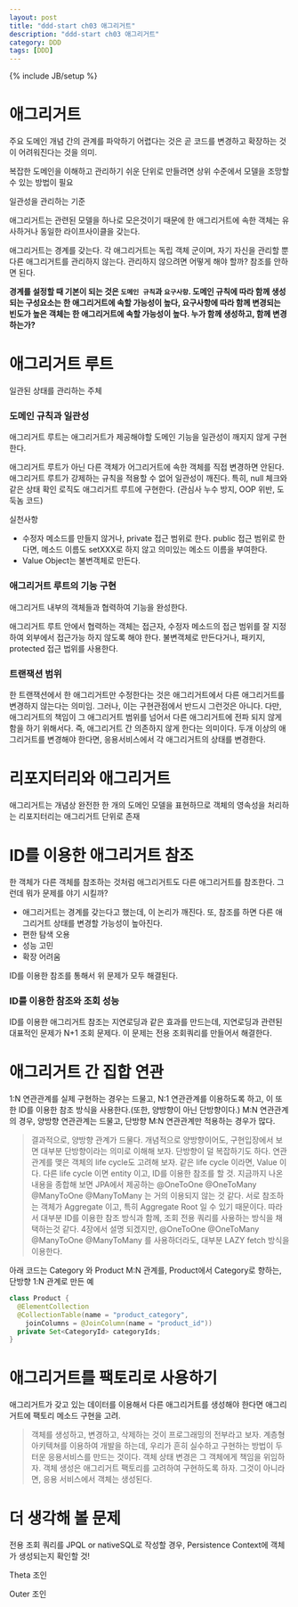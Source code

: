 ```yaml
---
layout: post
title: "ddd-start ch03 애그리거트"
description: "ddd-start ch03 애그리거트"
category: DDD
tags: [DDD]
---
```

{% include JB/setup %}

# 애그리거트
주요 도메인 개념 간의 관계를 파악하기 어렵다는 것은
곧 코드를 변경하고 확장하는 것이 어려워진다는 것을 의미.

복잡한 도메인을 이해하고 관리하기 쉬운 단위로 만들려면
상위 수준에서 모델을 조망할 수 있는 방법이 필요

일관성을 관리하는 기준

애그리거트는 관련된 모델을 하나로 모은것이기 때문에
한 애그리거트에 속한 객체는 유사하거나 동일한 라이프사이클을 갖는다.

애그리거트는 경계를 갖는다.
각 애그리거트는 독립 객체 군이며, 자기 자신을 관리할 뿐 다른 애그리거트를 관리하지 않는다.
관리하지 않으려면 어떻게 해야 할까? 참조를 안하면 된다.

**경계를 설정할 때 기본이 되는 것은 `도메인 규칙`과 `요구사항`.
도메인 규칙에 따라 함께 생성되는 구성요소는 한 애그리거트에 속할 가능성이 높다,
요구사항에 따라 함께 변경되는 빈도가 높은 객체는 한 애그리거트에 속할 가능성이 높다.
누가 함께 생성하고, 함께 변경하는가?**

# 애그리거트 루트
일관된 상태를 관리하는 주체

### 도메인 규칙과 일관성
애그리거트 루트는 애그리거트가 제공해야할 도메인 기능을 일관성이 깨지지 않게 구현한다.

애그리거트 루트가 아닌 다른 객체가 어그리거트에 속한 객체를 직접 변경하면 안된다.
애그리거트 루트가 강제하는 규칙을 적용할 수 없어 일관성이 깨진다.
특히, null 체크와 같은 상태 확인 로직도 애그리거트 루트에 구현한다. (관심사 누수 방지, OOP 위반, 도둑놈 코드)

실천사항
- 수정자 메소드를 만들지 않거나, private 접근 범위로 한다. public 접근 범위로 한다면, 메소드 이름도 setXXX로 하지 않고 의미있는 메소드 이름을 부여한다.
- Value Object는 불변객체로 만든다.

### 애그리거트 루트의 기능 구현
애그리거트 내부의 객체들과 협력하여 기능을 완성한다.

애그리거트 루트 안에서 협력하는 객체는 접근자, 수정자 메소드의 접근 범위를 잘 지정하여 외부에서 접근가능 하지 않도록 해야 한다.
불변객체로 만든다거나, 패키지, protected 접근 법위를 사용한다.

### 트랜잭션 범위
한 트랜잭션에서 한 애그리거트만 수정한다는 것은 애그리거트에서 다른 애그리거트를 변경하지 않는다는 의미임.
그러나, 이는 구현관점에서 반드시 그런것은 아니다.
다만, 애그리거트의 책임이 그 애그리거트 범위를 넘어서 다른 애그리거트에 전파 되지 않게 함을 하기 위해서다.
즉, 애그리거트 간 의존하지 않게 한다는 의미이다.
두개 이상의 애그리거트를 변경해야 한다면, 응용서비스에서 각 애그리거트의 상태를 변경한다.

# 리포지터리와 애그리거트
애그리거트는 개념상 완전한 한 개의 도메인 모델을 표현하므로 객체의 영속성을 처리하는 리포지터리는 애그리거트 단위로 존재

# ID를 이용한 애그리거트 참조
한 객체가 다른 객체를 참조하는 것처럼 애그리거트도 다른 애그리거트를 참조한다.
그런데 뭐가 문제를 야기 시킬까?
- 애그리거트는 경계를 갖는다고 했는데, 이 논리가 깨진다. 또, 참조를 하면 다른 애그리거트 상태를 변경할 가능성이 높아진다.
- 편한 탐색 오용
- 성능 고민
- 확장 어려움

ID를 이용한 참조를 통해서 위 문제가 모두 해결된다.

### ID를 이용한 참조와 조회 성능

ID를 이용한 애그리거트 참조는 지연로딩과 같은 효과를 만드는데, 지연로딩과 관련된 대표적인 문제가 N+1 조회 문제다.
이 문제는 전용 조회쿼리를 만들어서 해결한다.

# 애그리거트 간 집합 연관

1:N 연관관계를 실제 구현하는 경우는 드물고, N:1 연관관계를 이용하도록 하고, 이 또한 ID를 이용한 참조 방식을 사용한다.(또한, 양방향이 아닌 단방향이다.)
M:N 연관관계의 경우, 양방향 연관관계는 드물고, 단방향 M:N 연관관계만 적용하는 경우가 많다.

> 결과적으로, 양방향 관계가 드물다. 개념적으로 양방향이어도, 구현입장에서 보면 대부분 단방향이라는 의미로 이해해 보자.
단방향이 덜 복잡하기도 하다.
연관 관계를 맺은 객체의 life cycle도 고려해 보자. 같은 life cycle 이라면, Value 이다.
다른 life cycle 이면 entity 이고, ID를 이용한 참조를 할 것.
지금까지 나온 내용을 종합해 보면 JPA에서 제공하는 @OneToOne @OneToMany @ManyToOne @ManyToMany 는 거의 이용되지 않는 것 같다.
서로 참조하는 객체가 Aggregate 이고, 특히 Aggregate Root 일 수 있기 때문이다.
따라서 대부분 ID를 이용한 참조 방식과 함께, 조회 전용 쿼리를 사용하는 방식을 채택하는것 같다.
4장에서 설명 되겠지만, @OneToOne @OneToMany @ManyToOne @ManyToMany 를 사용하더라도, 대부분 LAZY fetch 방식을 이용한다.

아래 코드는 Category 와 Product M:N 관계를, Product에서 Category로 향하는, 단방향 1:N 관계로 만든 예

```java
class Product {  
  @ElementCollection
  @CollectionTable(name = "product_category",
    joinColumns = @JoinColumn(name = "product_id"))
  private Set<CategoryId> categoryIds;
}
```

# 애그리거트를 팩토리로 사용하기
애그리거트가 갖고 있는 데이터를 이용해서 다른 애그리거트를 생성해야 한다면
애그리거트에 팩토리 메소드 구현을 고려.

> 객체를 생성하고, 변경하고, 삭제하는 것이 프로그래밍의 전부라고 보자.
계층형 아키텍쳐를 이용하여 개발을 하는데, 우리가 흔히 실수하고 구현하는 방법이
두터운 응용서비스를 만드는 것이다.
객체 상태 변경은 그 객체에게 책임을 위임하자.
객체 생성은 애그리거트 팩토리를 고려하여 구현하도록 하자.
그것이 아니라면, 응용 서비스에서 객체는 생성된다.

# 더 생각해 볼 문제

전용 조회 쿼리를 JPQL or nativeSQL로 작성할 경우, Persistence Context에 객체가 생성되는지 확인할 것!

Theta 조인

Outer 조인

